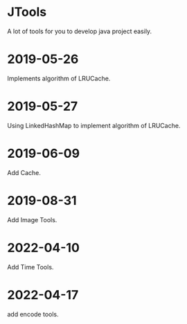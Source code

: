 # JTools
A lot of tools for you to develop java project easily.

# 2019-05-26 
Implements algorithm of LRUCache.

# 2019-05-27
Using LinkedHashMap to implement algorithm of LRUCache.

# 2019-06-09
Add Cache. 

# 2019-08-31
Add Image Tools. 

# 2022-04-10
Add Time Tools.

# 2022-04-17
add encode tools.